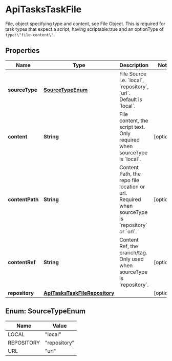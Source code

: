 

# ApiTasksTaskFile

File, object specifying type and content, see File Object. This is required for task types that expect a script, having scriptable:true and an optionType of `type:\"file-content\"`. 
## Properties

Name | Type | Description | Notes
------------ | ------------- | ------------- | -------------
**sourceType** | [**SourceTypeEnum**](#SourceTypeEnum) | File Source i.e. &#x60;local&#x60;, &#x60;repository&#x60;, &#x60;url&#x60;. Default is &#x60;local&#x60;. | 
**content** | **String** | File content, the script text. Only required when sourceType is &#x60;local&#x60;. |  [optional]
**contentPath** | **String** | Content Path, the repo file location or url. Required when sourceType is &#x60;repository&#x60; or &#x60;url&#x60;. |  [optional]
**contentRef** | **String** | Content Ref, the branch/tag. Only used when sourceType is &#x60;repository&#x60;. |  [optional]
**repository** | [**ApiTasksTaskFileRepository**](ApiTasksTaskFileRepository.md) |  |  [optional]



## Enum: SourceTypeEnum

Name | Value
---- | -----
LOCAL | &quot;local&quot;
REPOSITORY | &quot;repository&quot;
URL | &quot;url&quot;



